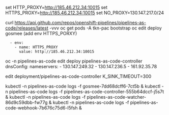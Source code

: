 set HTTP_PROXY=http://185.46.212.34:10015
set HTTPS_PROXY=http://185.46.212.34:10015
set NO_PROXY=130.147.217.0/24


curl https://api.github.com/repos/openshift-pipelines/pipelines-as-code/releases/latest  -vvv
oc get pods -A 
tkn-pac bootstrap
oc edit deploy gosmee (add env HTTPS_PORXY)

      - env:
        - name: HTTPS_PROXY
          value: http://185.46.212.34:10015
 oc -n pipelines-as-code edit deploy  pipelines-as-code-controller
      dnsConfig:
        nameservers:
        - 130.147.249.32
        - 130.147.236.5
        - 161.92.35.78

edit deployment/pipelines-as-code-controller K_SINK_TIMEOUT=300 


kubectl -n pipelines-as-code logs -f gosmee-7dd68dcff6-7ct5b & 
kubectl -n pipelines-as-code logs -f  pipelines-as-code-controller-555b64dccf-j5s7t &
kubectl -n pipelines-as-code logs -f pipelines-as-code-watcher-86d9c59dbb-fw77g &
kubectl -n pipelines-as-code logs -f pipelines-as-code-webhook-7b676c75d6-l5fsh & 
